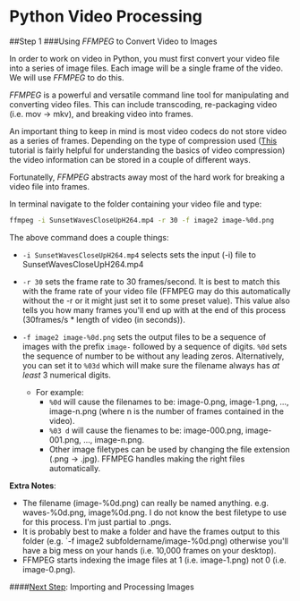 # Python Video Processing
##Step 1
###Using *FFMPEG* to Convert Video to Images

In order to work on video in Python, you must first convert your video file into a series of image files. Each image will be a single frame of the video. We will use *FFMPEG* to do this.

*FFMPEG* is a powerful and versatile command line tool for manipulating and converting video files. This can include transcoding, re-packaging video (i.e. mov -> mkv), and breaking video into frames.

An important thing to keep in mind is most video codecs do not store video as a series of frames. Depending on the type of compression used ([This](https://docs.cycling74.com/max5/tutorials/jit-tut/jitterappendixa.html) tutorial is fairly helpful for understanding the basics of video compression) the video information can be stored in a couple of different ways.

Fortunatelly, *FFMPEG* abstracts away most of the hard work for breaking a video file into frames.

In terminal navigate to the folder containing your video file and type:

```bash
ffmpeg -i SunsetWavesCloseUpH264.mp4 -r 30 -f image2 image-%0d.png
```

The above command does a couple things:

* `-i SunsetWavesCloseUpH264.mp4` selects sets the input (-i) file to SunsetWavesCloseUpH264.mp4

* `-r 30` sets the frame rate to 30 frames/second. It is best to match this with the frame rate of your video file (FFMPEG may do this automatically without the -r or it might just set it to some preset value). This value also tells you how many frames you'll end up with at the end of this process (30frames/s * length of video (in seconds)).

* `-f image2 image-%0d.png` sets the output files to be a sequence of images with the prefix `image-` followed by a sequence of digits. `%0d` sets the sequence of number to be without any leading zeros. Alternatively, you can set it to `%03d` which will make sure the filename always has *at least* 3 numerical digits.

  * For example: 
    * `%0d` will cause the filenames to be: image-0.png, image-1.png, ..., image-n.png (where n is the number of frames contained in the video).
    * `%03 d` will cause the fienames to be: image-000.png, image-001.png, ..., image-n.png.
    * Other image filetypes can be used by changing the file extension (.png -> .jpg). FFMPEG handles making the right files automatically.

**Extra Notes**:
* The filename (image-%0d.png) can really be named anything. e.g. waves-%0d.png, image%0d.png. I do not know the best filetype to use for this process. I'm just partial to .pngs.
* It is probably best to make a folder and have the frames output to this folder (e.g. `-f image2 subfoldername/image-%0d.png) otherwise you'll have a big mess on your hands (i.e. 10,000 frames on your desktop).
* FFMPEG starts indexing the image files at 1 (i.e. image-1.png) not 0 (i.e. image-0.png).

####[Next Step](https://github.com/sabjorn/PythonVideoTutorial/blob/master/tutorial/Part2-BasicImageProcessing.md): Importing and Processing Images